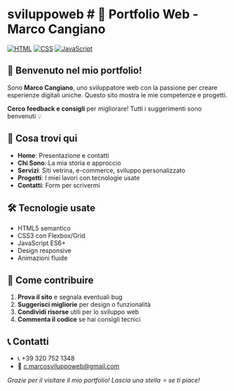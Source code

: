 # sviluppoweb # 🚀 Portfolio Web - Marco Cangiano

[![HTML](https://img.shields.io/badge/HTML5-E34F26?style=flat&logo=html5&logoColor=white)](https://developer.mozilla.org/en-US/docs/Web/HTML)
[![CSS](https://img.shields.io/badge/CSS3-1572B6?style=flat&logo=css3&logoColor=white)](https://developer.mozilla.org/en-US/docs/Web/CSS)
[![JavaScript](https://img.shields.io/badge/JavaScript-F7DF1E?style=flat&logo=javascript&logoColor=black)](https://developer.mozilla.org/en-US/docs/Web/JavaScript)

## 👋 Benvenuto nel mio portfolio!

Sono **Marco Cangiano**, uno sviluppatore web con la passione per creare esperienze digitali uniche. Questo sito mostra le mie competenze e progetti.

**Cerco feedback e consigli** per migliorare! Tutti i suggerimenti sono benvenuti 💡

## 🎯 Cosa trovi qui

- **Home**: Presentazione e contatti
- **Chi Sono**: La mia storia e approccio
- **Servizi**: Siti vetrina, e-commerce, sviluppo personalizzato
- **Progetti**: I miei lavori con tecnologie usate
- **Contatti**: Form per scrivermi

## 🛠️ Tecnologie usate

- HTML5 semantico
- CSS3 con Flexbox/Grid
- JavaScript ES6+
- Design responsive
- Animazioni fluide

## 🌟 Come contribuire

1. **Prova il sito** e segnala eventuali bug
2. **Suggerisci migliorie** per design o funzionalità
3. **Condividi risorse** utili per lo sviluppo web
4. **Commenta il codice** se hai consigli tecnici

## 📞 Contatti

- 📞 +39 320 752 1348
- 📧 c.marcosviluppoweb@gmail.com
  
*Grazie per il visitare il mio portfolio! Lascia una stella ⭐ se ti piace!*
